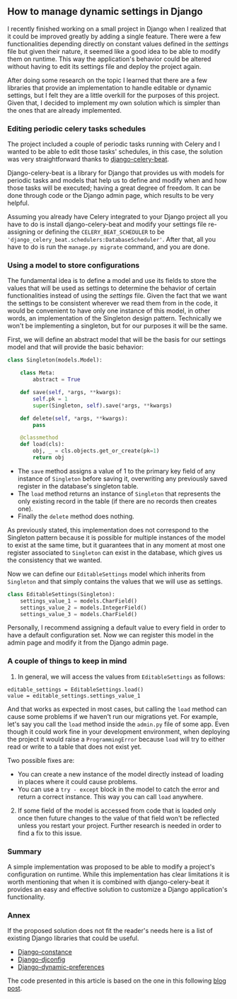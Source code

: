 ## How to manage dynamic settings in Django

I recently finished working on a small project in Django when I realized that it could be improved greatly by adding a single feature.
There were a few functionalities depending directly on constant values defined in the *settings* file but given their nature, it seemed like a good idea to be able to modify them on runtime. This way the application's behavior could be altered without having to edit its settings file and deploy the project again.

After doing some research on the topic I learned that there are a few libraries that provide an implementation to handle editable or dynamic settings, but I felt they are a little overkill for the purposes of this project. Given that, I decided to implement my own solution which is simpler than the ones that are already implemented.


### Editing periodic celery tasks schedules

The project included a couple of periodic tasks running with Celery and I wanted to be able to edit those tasks' schedules, in this case, the solution was very straightforward thanks to [django-celery-beat](https://github.com/celery/django-celery-beat).

Django-celery-beat is a library for Django that provides us with models for periodic tasks and models that help us to define and modify when and how those tasks will be executed; having a great degree of freedom. It can be done through code or the Django admin page, which results to be very helpful.

Assuming you already have Celery integrated to your Django project all you have to do is install django-celery-beat and modify your settings file re-assigning or defining the `CELERY_BEAT_SCHEDULER` to be `'django_celery_beat.schedulers:DatabaseScheduler'`. After that, all you have to do is run the `manage.py migrate` command, and you are done.


### Using a model to store configurations

The fundamental idea is to define a model and use its fields to store the values that will be used as settings to determine the behavior of certain functionalities instead of using the *settings* file.
Given the fact that we want the settings to be consistent wherever we read them from in the code, it would be convenient to have only one instance of this model, in other words, an implementation of the Singleton design pattern.
Technically we won't be implementing a singleton, but for our purposes it will be the same.

First, we will define an abstract model that will be the basis for our settings model and that will provide the basic behavior:

```python
class Singleton(models.Model):

    class Meta:
        abstract = True

    def save(self, *args, **kwargs):
        self.pk = 1
        super(Singleton, self).save(*args, **kwargs)

    def delete(self, *args, **kwargs):
        pass

    @classmethod
    def load(cls):
        obj, _ = cls.objects.get_or_create(pk=1)
        return obj
```

- The `save` method assigns a value of 1 to the primary key field of any instance of `Singleton` before saving it, overwriting any previously saved register in the database's singleton table.
- The `load` method returns an instance of `Singleton` that represents the only existing record in the table (if there are no records then creates one).
- Finally the `delete` method does nothing.

As previously stated, this implementation does not correspond to the Singleton pattern because it is possible for multiple instances of the model to exist at the same time, but it guarantees that in any moment at most one register associated to `Singleton` can exist in the database, which gives us the consistency that we wanted.

Now we can define our `EditableSettings` model which inherits from `Singleton` and that simply contains the values that we will use as settings.

```python
class EditableSettings(Singleton):
    settings_value_1 = models.CharField()
    settings_value_2 = models.IntegerField()
    settings_value_3 = models.CharField()
```

Personally, I recommend assigning a default value to every field in order to have a default configuration set.
Now we can register this model in the admin page and modify it from the Django admin page.


### A couple of things to keep in mind

1. In general, we will access the values from `EditableSettings` as follows:

```
editable_settings = EditableSettings.load()
value = editable_settings.settings_value_1
```

And that works as expected in most cases, but calling the `load` method can cause some problems if we haven't run our migrations yet.
For example, let's say you call the `load` method inside the `admin.py` file of some app. Even though it could work fine in your development environment, when deploying the project it would raise a `ProgrammingError` because `load` will try to either read or write to a table that does not exist yet.

Two possible fixes are:

- You can create a new instance of the model directly instead of loading in places where it could cause problems.
- You can use a `try - except` block in the model to catch the error and return a correct instance. This way you can call `load` anywhere.

2. If some field of the model is accessed from code that is loaded only once then future changes to the value of that field won't be reflected unless you restart your project.
Further research is needed in order to find a fix to this issue.


### Summary

A simple implementation was proposed to be able to modify a project's configuration on runtime. While this implementation has clear limitations it is worth mentioning that when it is combined with django-celery-beat it provides an easy and effective solution to customize a Django application's functionality.


### Annex

If the proposed solution does not fit the reader's needs here is a list of existing Django libraries that could be useful.

- [Django-constance](https://github.com/jazzband/django-constance)
- [Django-djconfig](https://github.com/nitely/django-djconfig)
- [Django-dynamic-preferences](https://github.com/EliotBerriot/django-dynamic-preferences)

The code presented in this article is based on the one in this following [blog post](https://steelkiwi.com/blog/practical-application-singleton-design-pattern/).
